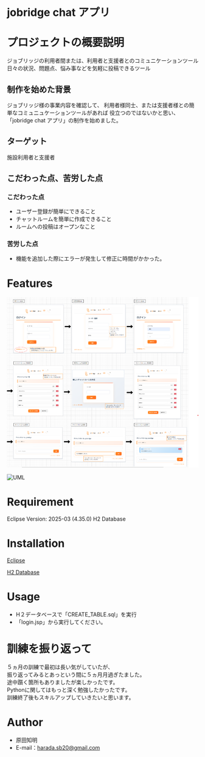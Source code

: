 # jobridge chat アプリ

# プロジェクトの概要説明
ジョブリッジの利用者間または、利用者と支援者とのコミュニケーションツール
日々の状況、問題点、悩み事などを気軽に投稿できるツール

## 制作を始めた背景
ジョブリッジ様の事業内容を確認して、
利用者様同士、または支援者様との簡単なコミュニュケーションツールがあれば
役立つのではないかと思い、「jobridge chat アプリ」の制作を始めました。

## ターゲット 
施設利用者と支援者

## こだわった点、苦労した点
### こだわった点
* ユーザー登録が簡単にできること
* チャットルームを簡単に作成できること
* ルームへの投稿はオープンなこと

### 苦労した点
* 機能を追加した際にエラーが発生して修正に時間がかかった。


# Features
![画面遷移図](https://github.com/SBharada20/jobridge202505/blob/80a4928dca0270a3570529f13091d058f29cb494/%E7%94%BB%E9%9D%A2%E3%83%81%E3%83%A3%E3%83%97%E3%82%BF%E3%83%BC/Screen%20transition%20diagram.png)


![UML](https://github.com/user-attachments/assets/adb2e982-6ccf-4315-8ec7-57f0088476b9)

# Requirement
Eclipse Version: 2025-03 (4.35.0)
H2 Database


# Installation
[Eclipse](https://willbrains.jp/)

[H2 Database](https://www.h2database.com/html/main.html)

# Usage
* H２データベースで「CREATE_TABLE.sql」を実行
* 「login.jsp」から実行してください。

# 訓練を振り返って
５ヵ月の訓練で最初は長い気がしていたが、\
振り返ってみるとあっという間に５ヵ月月過ぎたました。\
途中躓く箇所もありましたが楽しかったです。\
Pythonに関してはもっと深く勉強したかったです。\
訓練終了後もスキルアップしていきたいと思います。


# Author
* 原田知明
* E-mail：harada.sb20@gmail.com
